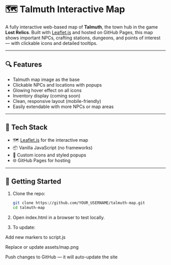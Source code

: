 # 🗺️ Talmuth Interactive Map

A fully interactive web-based map of **Talmuth**, the town hub in the game **Lost Relics**. Built with [Leaflet.js](https://leafletjs.com/) and hosted on GitHub Pages, this map shows important NPCs, crafting stations, dungeons, and points of interest — with clickable icons and detailed tooltips.

---

## 🔍 Features

- Talmuth map image as the base
- Clickable NPCs and locations with popups
- Glowing hover effect on all icons
- Inventory display (coming soon)
- Clean, responsive layout (mobile-friendly)
- Easily extendable with more NPCs or map areas

---

## 🧱 Tech Stack

- 🗺️ [Leaflet.js](https://leafletjs.com/) for the interactive map
- 📦 Vanilla JavaScript (no frameworks)
- 🎨 Custom icons and styled popups
- 🌐 GitHub Pages for hosting

---

## 🚀 Getting Started

1. Clone the repo:
   ```bash
   git clone https://github.com/YOUR_USERNAME/talmuth-map.git
   cd talmuth-map
   
2. Open index.html in a browser to test locally.

3. To update:

Add new markers to script.js

Replace or update assets/map.png

Push changes to GitHub — it will auto-update the site